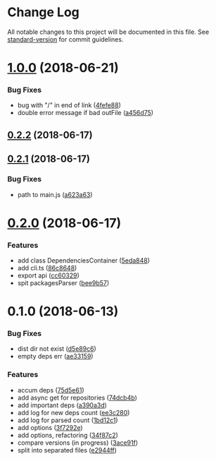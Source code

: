 # Change Log

All notable changes to this project will be documented in this file. See [standard-version](https://github.com/conventional-changelog/standard-version) for commit guidelines.

<a name="1.0.0"></a>
# [1.0.0](https://github.com/justerest/packages-parser/compare/v0.2.2...v1.0.0) (2018-06-21)


### Bug Fixes

* bug with "/" in end of link ([4fefe88](https://github.com/justerest/packages-parser/commit/4fefe88))
* double error message if bad outFile ([a456d75](https://github.com/justerest/packages-parser/commit/a456d75))



<a name="0.2.2"></a>
## [0.2.2](https://github.com/justerest/packages-parser/compare/v0.2.1...v0.2.2) (2018-06-17)



<a name="0.2.1"></a>
## [0.2.1](https://github.com/justerest/packages-parser/compare/v0.2.0...v0.2.1) (2018-06-17)


### Bug Fixes

* path to main.js ([a623a63](https://github.com/justerest/packages-parser/commit/a623a63))



<a name="0.2.0"></a>
# [0.2.0](https://github.com/justerest/packages-parser/compare/v0.1.0...v0.2.0) (2018-06-17)


### Features

* add class DependenciesContainer ([5eda848](https://github.com/justerest/packages-parser/commit/5eda848))
* add cli.ts ([86c8648](https://github.com/justerest/packages-parser/commit/86c8648))
* export api ([cc60329](https://github.com/justerest/packages-parser/commit/cc60329))
* spit packagesParser ([bee9b57](https://github.com/justerest/packages-parser/commit/bee9b57))



<a name="0.1.0"></a>
# 0.1.0 (2018-06-13)


### Bug Fixes

* dist dir not exist ([d5e89c6](https://github.com/justerest/packages-parser/commit/d5e89c6))
* empty deps err ([ae33159](https://github.com/justerest/packages-parser/commit/ae33159))


### Features

* accum deps ([75d5e61](https://github.com/justerest/packages-parser/commit/75d5e61))
* add async get for repositories ([74dcb4b](https://github.com/justerest/packages-parser/commit/74dcb4b))
* add important deps ([a390a3d](https://github.com/justerest/packages-parser/commit/a390a3d))
* add log for new deps count ([ee3c280](https://github.com/justerest/packages-parser/commit/ee3c280))
* add log for parsed count ([1bd12c1](https://github.com/justerest/packages-parser/commit/1bd12c1))
* add options ([3f7292e](https://github.com/justerest/packages-parser/commit/3f7292e))
* add options, refactoring ([34f87c2](https://github.com/justerest/packages-parser/commit/34f87c2))
* compare versions (in progress) ([3ace91f](https://github.com/justerest/packages-parser/commit/3ace91f))
* split into separated files ([e2944ff](https://github.com/justerest/packages-parser/commit/e2944ff))

